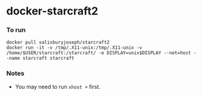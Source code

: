 docker-starcraft2
=============

### To run
```
docker pull salisburyjoseph/starcraft2
docker run -it -v /tmp/.X11-unix:/tmp/.X11-unix -v /home/$USER/starcraft:/starcraft/ -e DISPLAY=unix$DISPLAY --net=host --name starcraft starcraft
```

### Notes
- You may need to run ```xhost +``` first.
